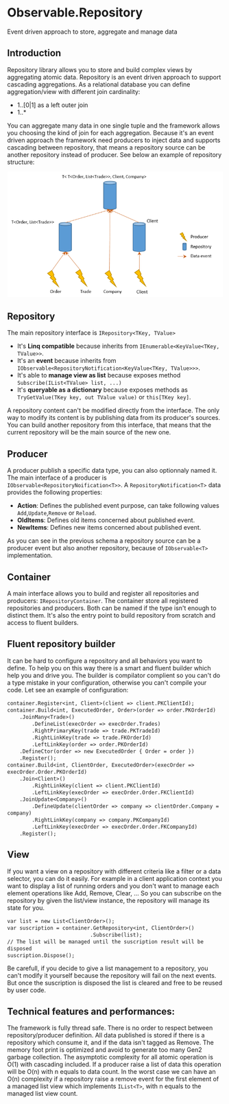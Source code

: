 # Observable.Repository
Event driven approach to store, aggregate and manage data
## Introduction
Repository library allows you to store and build complex views by aggregating atomic data.
Repository is an event driven approach to support cascading aggregations.
As a relational database you can define aggregation/view with different join cardinality:
- 1..[0|1] as a left outer join
- 1..*

You can aggregate many data in one single tuple and the framework allows you choosing the kind of join for each aggregation. Because it's an event driven approach the framework need producers to inject data and supports cascading between repository, that means a repository source can be another repository instead of producer. See below an example of repository structure:

![Introduction.png](.\docs\Images\Introduction.png)

## Repository
The main repository interface is `IRepository<TKey, TValue>`
- It's **Linq compatible** because inherits from `IEnumerable<KeyValue<TKey, TValue>>`.
- It's an **event** because inherits from `IObservable<RepositoryNotification<KeyValue<TKey, TValue>>>`.
- It's able to **manage view as list** because exposes method `Subscribe(IList<TValue> list, ...)`
- It's **queryable as a dictionary** because exposes methods as `TryGetValue(TKey key, out TValue value)` or `this[TKey key]`.

A repository content can't be modified directly from the interface. The only way to modify its content is by publishing data from its producer's sources.
You can build another repository from this interface, that means that the current repository will be the main source of the new one.

## Producer
A producer publish a specific data type, you can also optionnaly named it. The main interface of a producer is `IObservable<RepositoryNoification<T>>`. A `RepositoryNotification<T>` data provides the following properties:
- **Action**: Defines the published event purpose, can take following values `Add`,`Update`,`Remove` or `Reload`.
- **OldItems**: Defines old items concerned about published event.
- **NewItems**: Defines new items concerned about published event.

As you can see in the previous schema a repository source can be a producer event but also another repository, because of `IObservable<T>` implementation.

## Container
A main interface allows you to build and register all repositories and producers: `IRepositoryContainer`. The container store all registered repositories and producers. Both can be named if the type isn't enough to distinct them. It's also the entry point to build repository from scratch and access to fluent builders.

## Fluent repository builder
It can be hard to configure a repository and all behaviors you want to define. To help you on this way there is a smart and fluent builder which help you and drive you. The builder is compilator complient so you can't do a type mistake in your configuration, otherwise you can't compile your code. Let see an example of configuration:

<!-- language: lang-cs -->

	container.Register<int, Client>(client => client.PKClientId);
	container.Build<int, ExecutedOrder, Order>(order => order.PKOrderId)
    	.JoinMany<Trade>()
        	.DefineList(execOrder => execOrder.Trades)
            .RightPrimaryKey(trade => trade.PKTradeId)
            .RightLinkKey(trade => trade.FKOrderId)
            .LeftLinkKey(order => order.PKOrderId)
        .DefineCtor(order => new ExecutedOrder { Order = order })
        .Register();
    container.Build<int, ClientOrder, ExecutedOrder>(execOrder => execOrder.Order.PKOrderId)
        .Join<Client>()
            .RightLinkKey(client => client.PKClientId)
            .LeftLinkKey(execOrder => execOrder.Order.FKClientId)
        .JoinUpdate<Company>()
            .DefineUpdate(clientOrder => company => clientOrder.Company = company)
            .RightLinkKey(company => company.PKCompanyId)
            .LeftLinkKey(execOrder => execOrder.Order.FKCompanyId)
        .Register();

## View
If you want a view on a repository with different criteria like a filter or a data selector, you can do it easily.
For example in a client application context you want to display a list of running orders and you don't want to manage each element operations like Add, Remove, Clear, ... So you can subscribe on the repository by given the list/view instance, the repository will manage its state for you.

<!-- language: lang-cs -->

    var list = new List<ClientOrder>();
    var suscription = container.GetRepository<int, ClientOrder>()
        					   .Subscribe(list);
    // The list will be managed until the suscription result will be disposed
    suscription.Dispose();

Be carefull, if you decide to give a list management to a repository, you can't modify it yourself because the repository will fail on the next events. But once the suscription is disposed the list is cleared and free to be reused by user code.

## Technical features and performances:
The framework is fully thread safe.
There is no order to respect between repository/producer definition. All data published is stored if there is a repository which consume it, and if the data isn't tagged as Remove.
The memory foot print is optimized and avoid to generate too many Gen2 garbage collection.
The asymptotic complexity for all atomic operation is O(1) with cascading included. If a producer raise a list of data this operation will be O(n) with n equals to data count. In the worst case we can have an O(n) complexity if a repository raise a remove event for the first element of a managed list view which implements `IList<T>`, with n equals to the managed list view count.
